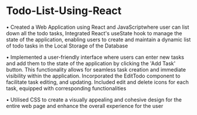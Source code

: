 # Todo-List-Using-React

• Created a Web Application using React and JavaScriptwhere user can list down all the todo tasks, Integrated React's useState hook to manage the state of the application, enabling users to create and maintain a dynamic list of todo tasks in the Local Storage of the Database

• Implemented a user-friendly interface where users can enter new tasks and add them to the state of the application by clicking the 'Add Task' button. This functionality allows for seamless task creation and immediate visibility within the application. Incorporated the EditTodo component to facilitate task editing, and updating. Included edit and delete icons for each task, equipped with corresponding functionalities

• Utilised CSS to create a visually appealing and cohesive design for the entire web page and enhance the overall experience for the user 
